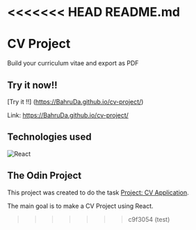 <<<<<<< HEAD
README.md
=======
# CV Project

Build your curriculum vitae and export as PDF

## Try it now!!

[Try it !!] (https://BahruDa.github.io/cv-project/)

Link:
https://BahruDa.github.io/cv-project/


## Technologies used

![React](https://img.shields.io/badge/react-%2320232a.svg?style=for-the-badge&logo=react&logoColor=%2361DAFB)

## The Odin Project

This project was created to do the task [Project: CV Application](https://www.theodinproject.com/paths/full-stack-javascript/courses/javascript/lessons/cv-application).

The main goal is to make a CV Project using React.
>>>>>>> c9f3054 (test)
